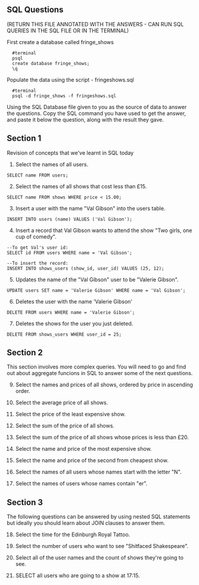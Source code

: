 ## SQL Questions

(RETURN THIS FILE ANNOTATED WITH THE ANSWERS - CAN RUN SQL QUERIES IN THE SQL FILE OR IN THE TERMINAL)

First create a database called fringe_shows
```
  #terminal
  psql
  create database fringe_shows;
  \q
```

Populate the data using the script - fringeshows.sql
```
  #terminal
  psql -d fringe_shows -f fringeshows.sql
```

Using the SQL Database file given to you as the source of data to answer the questions.  Copy the SQL command you have used to get the answer, and paste it below the question, along with the result they gave.


## Section 1

  Revision of concepts that we've learnt in SQL today

  1. Select the names of all users.

```
SELECT name FROM users;
```

  2. Select the names of all shows that cost less than £15.

```
SELECT name FROM shows WHERE price < 15.00;
```

  3. Insert a user with the name "Val Gibson" into the users table.

```
INSERT INTO users (name) VALUES ('Val Gibson');
```

  4. Insert a record that Val Gibson wants to attend the show "Two girls, one cup of comedy".

```
--To get Val's user id:
SELECT id FROM users WHERE name = 'Val Gibson';

--To insert the record:
INSERT INTO shows_users (show_id, user_id) VALUES (25, 12);
```

  5. Updates the name of the "Val Gibson" user to be "Valerie Gibson".

```
UPDATE users SET name = 'Valerie Gibson' WHERE name = 'Val Gibson';
```

  6. Deletes the user with the name 'Valerie Gibson'

```
DELETE FROM users WHERE name = 'Valerie Gibson';
```

  7. Deletes the shows for the user you just deleted.

```
DELETE FROM shows_users WHERE user_id = 25;
```

## Section 2

  This section involves more complex queries.  You will need to go and find out about aggregate funcions in SQL to answer some of the next questions.

  9. Select the names and prices of all shows, ordered by price in ascending order.

  10. Select the average price of all shows.

  11. Select the price of the least expensive show.

  12. Select the sum of the price of all shows.

  13. Select the sum of the price of all shows whose prices is less than £20.

  14. Select the name and price of the most expensive show.

  15. Select the name and price of the second from cheapest show.

  16. Select the names of all users whose names start with the letter "N".

  17. Select the names of users whose names contain "er".


## Section 3

  The following questions can be answered by using nested SQL statements but ideally you should learn about JOIN clauses to answer them.

  18. Select the time for the Edinburgh Royal Tattoo.

  19. Select the number of users who want to see "Shitfaced Shakespeare".

  20. Select all of the user names and the count of shows they're going to see.

  21. SELECT all users who are going to a show at 17:15.
